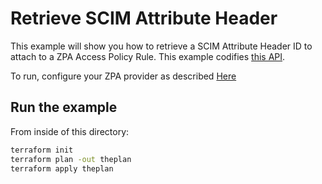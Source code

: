 # Retrieve SCIM Attribute Header

This example will show you how to retrieve a SCIM Attribute Header ID to attach to a ZPA Access Policy Rule.
This example codifies [this API](https://help.zscaler.com/zpa/api-reference#/scim-attribute-header-controller/getAllSCIMAttributes).

To run, configure your ZPA provider as described [Here](https://github.com/willguibr/terraform-provider-zpa/blob/master/website/docs/index.html.markdown)

## Run the example

From inside of this directory:

```bash
terraform init
terraform plan -out theplan
terraform apply theplan
```